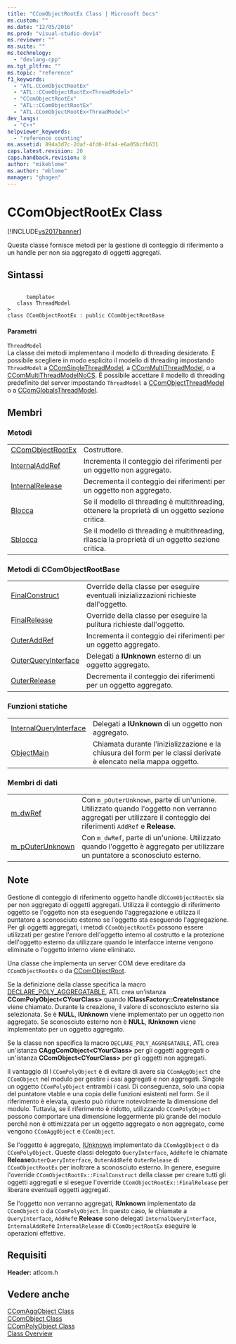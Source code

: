 ```yaml
---
title: "CComObjectRootEx Class | Microsoft Docs"
ms.custom: ""
ms.date: "12/05/2016"
ms.prod: "visual-studio-dev14"
ms.reviewer: ""
ms.suite: ""
ms.technology: 
  - "devlang-cpp"
ms.tgt_pltfrm: ""
ms.topic: "reference"
f1_keywords: 
  - "ATL.CComObjectRootEx"
  - "ATL::CComObjectRootEx<ThreadModel>"
  - "CComObjectRootEx"
  - "ATL::CComObjectRootEx"
  - "ATL.CComObjectRootEx<ThreadModel>"
dev_langs: 
  - "C++"
helpviewer_keywords: 
  - "reference counting"
ms.assetid: 894a3d7c-2daf-4fd0-8fa4-e6a05bcfb631
caps.latest.revision: 20
caps.handback.revision: 8
author: "mikeblome"
ms.author: "mblome"
manager: "ghogen"
---
```

# CComObjectRootEx Class
[!INCLUDE[vs2017banner](../../assembler/inline/includes/vs2017banner.md)]

Questa classe fornisce metodi per la gestione di conteggio di riferimento a un handle per non sia aggregato di oggetti aggregati.  
  
## Sintassi  
  
```  
  
      template<  
   class ThreadModel   
>  
class CComObjectRootEx : public CComObjectRootBase  
```  
  
#### Parametri  
 `ThreadModel`  
 La classe dei metodi implementano il modello di threading desiderato.  È possibile scegliere in modo esplicito il modello di threading impostando `ThreadModel` a [CComSingleThreadModel](../../atl/reference/ccomsinglethreadmodel-class.md), a [CComMultiThreadModel](../../atl/reference/ccommultithreadmodel-class.md), o a [CComMultiThreadModelNoCS](../../atl/reference/ccommultithreadmodelnocs-class.md).  È possibile accettare il modello di threading predefinito del server impostando `ThreadModel` a [CComObjectThreadModel](../Topic/CComObjectThreadModel.md) o a [CComGlobalsThreadModel](../Topic/CComGlobalsThreadModel.md).  
  
## Membri  
  
### Metodi  
  
|||  
|-|-|  
|[CComObjectRootEx](../Topic/CComObjectRootEx::CComObjectRootEx.md)|Costruttore.|  
|[InternalAddRef](../Topic/CComObjectRootEx::InternalAddRef.md)|Incrementa il conteggio dei riferimenti per un oggetto non aggregato.|  
|[InternalRelease](../Topic/CComObjectRootEx::InternalRelease.md)|Decrementa il conteggio dei riferimenti per un oggetto non aggregato.|  
|[Blocca](../Topic/CComObjectRootEx::Lock.md)|Se il modello di threading è multithreading, ottenere la proprietà di un oggetto sezione critica.|  
|[Sblocca](../Topic/CComObjectRootEx::Unlock.md)|Se il modello di threading è multithreading, rilascia la proprietà di un oggetto sezione critica.|  
  
### Metodi di CComObjectRootBase  
  
|||  
|-|-|  
|[FinalConstruct](../Topic/CComObjectRootEx::FinalConstruct.md)|Override della classe per eseguire eventuali inizializzazioni richieste dall'oggetto.|  
|[FinalRelease](../Topic/CComObjectRootEx::FinalRelease.md)|Override della classe per eseguire la pulitura richieste dall'oggetto.|  
|[OuterAddRef](../Topic/CComObjectRootEx::OuterAddRef.md)|Incrementa il conteggio dei riferimenti per un oggetto aggregato.|  
|[OuterQueryInterface](../Topic/CComObjectRootEx::OuterQueryInterface.md)|Delegati a **IUnknown** esterno di un oggetto aggregato.|  
|[OuterRelease](../Topic/CComObjectRootEx::OuterRelease.md)|Decrementa il conteggio dei riferimenti per un oggetto aggregato.|  
  
### Funzioni statiche  
  
|||  
|-|-|  
|[InternalQueryInterface](../Topic/CComObjectRootEx::InternalQueryInterface.md)|Delegati a **IUnknown** di un oggetto non aggregato.|  
|[ObjectMain](../Topic/CComObjectRootEx::ObjectMain.md)|Chiamata durante l'inizializzazione e la chiusura del form per le classi derivate è elencato nella mappa oggetto.|  
  
### Membri di dati  
  
|||  
|-|-|  
|[m\_dwRef](../Topic/CComObjectRootEx::m_dwRef.md)|Con `m_pOuterUnknown`, parte di un'unione.  Utilizzato quando l'oggetto non verranno aggregati per utilizzare il conteggio dei riferimenti `AddRef` e **Release**.|  
|[m\_pOuterUnknown](../Topic/CComObjectRootEx::m_pOuterUnknown.md)|Con `m_dwRef`, parte di un'unione.  Utilizzato quando l'oggetto è aggregato per utilizzare un puntatore a sconosciuto esterno.|  
  
## Note  
 Gestione di conteggio di riferimento oggetto handle di`CComObjectRootEx` sia per non aggregato di oggetti aggregati.  Utilizza il conteggio di riferimento oggetto se l'oggetto non sta eseguendo l'aggregazione e utilizza il puntatore a sconosciuto esterno se l'oggetto sta eseguendo l'aggregazione.  Per gli oggetti aggregati, i metodi `CComObjectRootEx` possono essere utilizzati per gestire l'errore dell'oggetto interno al costrutto e la protezione dell'oggetto esterno da utilizzare quando le interfacce interne vengono eliminate o l'oggetto interno viene eliminato.  
  
 Una classe che implementa un server COM deve ereditare da `CComObjectRootEx` o da [CComObjectRoot](../../atl/reference/ccomobjectroot-class.md).  
  
 Se la definizione della classe specifica la macro [DECLARE\_POLY\_AGGREGATABLE](../Topic/DECLARE_POLY_AGGREGATABLE.md), ATL crea un'istanza **CComPolyObject\<CYourClass\>** quando **IClassFactory::CreateInstance** viene chiamato.  Durante la creazione, il valore di sconosciuto esterno sia selezionata.  Se è **NULL**, **IUnknown** viene implementato per un oggetto non aggregato.  Se sconosciuto esterno non è **NULL**, **IUnknown** viene implementato per un oggetto aggregato.  
  
 Se la classe non specifica la macro `DECLARE_POLY_AGGREGATABLE`, ATL crea un'istanza **CAggComObject\<CYourClass\>** per gli oggetti aggregati o un'istanza **CComObject\<CYourClass\>** per gli oggetti non aggregati.  
  
 Il vantaggio di l `CComPolyObject` è di evitare di avere sia `CComAggObject` che `CComObject` nel modulo per gestire i casi aggregati e non aggregati.  Singole un oggetto `CComPolyObject` entrambi i casi.  Di conseguenza, solo una copia del puntatore vtable e una copia delle funzioni esistenti nel form.  Se il riferimento è elevata, questo può ridurre notevolmente la dimensione del modulo.  Tuttavia, se il riferimento è ridotto, utilizzando `CComPolyObject` possono comportare una dimensione leggermente più grande del modulo perché non è ottimizzata per un oggetto aggregato o non aggregato, come vengono `CComAggObject` e `CComObject`.  
  
 Se l'oggetto è aggregato, [IUnknown](http://msdn.microsoft.com/library/windows/desktop/ms680509) implementato da `CComAggObject` o da `CComPolyObject`.  Queste classi delegato `QueryInterface`, `AddRef`e le chiamate **Release**`OuterQueryInterface`, `OuterAddRef`e `OuterRelease` di `CComObjectRootEx` per inoltrare a sconosciuto esterno.  In genere, eseguire l'override `CComObjectRootEx::FinalConstruct` della classe per creare tutti gli oggetti aggregati e si esegue l'override `CComObjectRootEx::FinalRelease` per liberare eventuali oggetti aggregati.  
  
 Se l'oggetto non verranno aggregati, **IUnknown** implementato da `CComObject` o da `CComPolyObject`.  In questo caso, le chiamate a `QueryInterface`, `AddRef`e **Release** sono delegati `InternalQueryInterface`, `InternalAddRef`e `InternalRelease` di `CComObjectRootEx` eseguire le operazioni effettive.  
  
## Requisiti  
 **Header:** atlcom.h  
  
## Vedere anche  
 [CComAggObject Class](../../atl/reference/ccomaggobject-class.md)   
 [CComObject Class](../../atl/reference/ccomobject-class.md)   
 [CComPolyObject Class](../../atl/reference/ccompolyobject-class.md)   
 [Class Overview](../../atl/atl-class-overview.md)